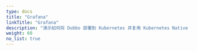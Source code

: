 ```yaml
---
type: docs
title: "Grafana"
linkTitle: "Grafana"
description: "演示如何将 Dubbo 部署到 Kubernetes 并复用 Kubernetes Native Service。"
weight: 60
no_list: true
---
```

